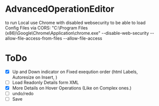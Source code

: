 # AdvancedOperationEditor

to run Local use Chrome with disabled websecurity to be able to load Config Files via CORS: 
"C:\Program Files (x86)\Google\Chrome\Application\chrome.exe" --disable-web-security --allow-file-access-from-files --allow-file-access

# ToDo
- [x] Up and Down indicator on Fixed exeqution order (html Labels, Autoresize on Insert, )
- [ ] Load Readonly Details form XML
- [x] More Details on Hover Operations (Like on Complex ones.)
- [ ] undo/redo
- [ ] Save 

